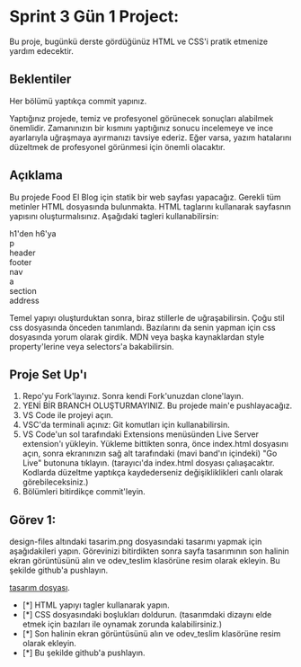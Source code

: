 # Sprint 3 Gün 1 Project:

Bu proje, bugünkü derste gördüğünüz HTML ve CSS'i pratik etmenize yardım edecektir.

## Beklentiler

Her bölümü yaptıkça commit yapınız.

Yaptığınız projede, temiz ve profesyonel görünecek sonuçları alabilmek önemlidir. Zamanınızın bir kısmını yaptığınız sonucu incelemeye ve ince ayarlarıyla uğraşmaya ayırmanızı tavsiye ederiz. Eğer varsa, yazım hatalarını düzeltmek de profesyonel görünmesi için önemli olacaktır.

## Açıklama

Bu projede Food El Blog için statik bir web sayfası yapacağız. Gerekli tüm metinler HTML dosyasında bulunmakta. HTML taglarını kullanarak sayfasnın yapısını oluşturmalısınız. Aşağıdaki tagleri kullanabilirsin:

h1'den h6'ya<br />
p<br />
header<br />
footer<br />
nav<br />
a<br />
section<br />
address

Temel yapıyı oluşturduktan sonra, biraz stillerle de uğraşabilirsin. Çoğu stil css dosyasında önceden tanımlandı. Bazılarını da senin yapman için css dosyasında yorum olarak girdik. MDN veya başka kaynaklardan style property'lerine veya selectors'a bakabilirsin.

## Proje Set Up'ı

1. Repo'yu Fork'layınız. Sonra kendi Fork'unuzdan clone'layın.
2. YENİ BİR BRANCH OLUŞTURMAYINIZ. Bu projede main'e pushlayacağız.
3. VS Code ile projeyi açın.
4. VSC'da terminali açınız: Git komutları için kullanabilirsin.
5. VS Code'un sol tarafındaki Extensions menüsünden Live Server extension'ı yükleyin. Yükleme bittikten sonra, önce index.html dosyasını açın, sonra ekranınızın sağ alt tarafındaki (mavi band'ın içindeki) "Go Live" butonuna tıklayın. (tarayıcı'da index.html dosyası çalıaşacaktır. Kodlarda düzeltme yaptıkça kaydederseniz değişikliklikleri canlı olarak görebileceksiniz.)
6. Bölümleri bitirdikçe commit'leyin.

## Görev 1:

design-files altındaki tasarim.png dosyasındaki tasarımı yapmak için aşağıdakileri yapın.
Görevinizi bitirdikten sonra sayfa tasarımının son halinin ekran görüntüsünü alın ve odev_teslim klasörüne resim olarak ekleyin. Bu şekilde github'a pushlayın.

[tasarım dosyası](https://www.figma.com/file/KXpJEFkg0KNORUw6rdwrbz/FSWeb-S3G1-UI-interface?node-id=1%3A4).

- [*] HTML yapıyı tagler kullanarak yapın.
- [*] CSS dosyasındaki boşlukları doldurun. (tasarımdaki dizaynı elde etmek için bazıları ile oynamak zorunda kalabilirsiniz.)
- [*] Son halinin ekran görüntüsünü alın ve odev_teslim klasörüne resim olarak ekleyin.
- [*] Bu şekilde github'a pushlayın.
